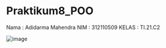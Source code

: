 # Praktikum8_POO

Nama : Adidarma Mahendra
NIM : 312110509
KELAS : TI.21.C2

![image](https://user-images.githubusercontent.com/98471247/208111894-824c6e00-8250-46e8-aec1-dbbb0fb31323.png)
